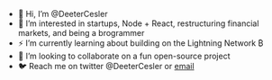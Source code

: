- 👋 Hi, I’m @DeeterCesler
- 💸 I’m interested in startups, Node + React, restructuring financial markets, and being a brogrammer
- ⚡ I’m currently learning about building on the Lightning Network ₿
- 🤝 I’m looking to collaborate on a fun open-source project
- 🐦 Reach me on twitter @DeeterCesler or [email](mailto:me+github@deetercesler.com)

<!---
DeeterCesler/DeeterCesler is a ✨ special ✨ repository because its `README.md` (this file) appears on your GitHub profile.
You can click the Preview link to take a look at your changes.
--->
